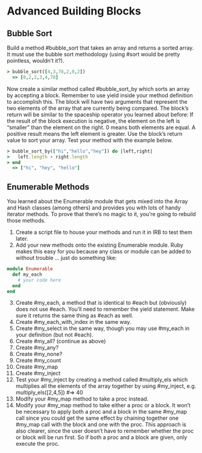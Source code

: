 # Advanced Building Blocks

## Bubble Sort

Build a method #bubble_sort that takes an array and returns a sorted array. It must use the bubble sort methodology (using #sort would be pretty pointless, wouldn’t it?).

```ruby
> bubble_sort([4,3,78,2,0,2])
  => [0,2,2,3,4,78]
```

Now create a similar method called #bubble_sort_by which sorts an array by accepting a block. Remember to use yield inside your method definition to accomplish this. The block will have two arguments that represent the two elements of the array that are currently being compared. The block’s return will be similar to the spaceship operator you learned about before: If the result of the block execution is negative, the element on the left is “smaller” than the element on the right. 0 means both elements are equal. A positive result means the left element is greater. Use the block’s return value to sort your array. Test your method with the example below.

```ruby
> bubble_sort_by(["hi","hello","hey"]) do |left,right|
>   left.length - right.length
> end
  => ["hi", "hey", "hello"]
```

## Enumerable Methods

You learned about the Enumerable module that gets mixed into the Array and Hash classes (among others) and provides you with lots of handy iterator methods. To prove that there’s no magic to it, you’re going to rebuild those methods.

1. Create a script file to house your methods and run it in IRB to test them later.
2. Add your new methods onto the existing Enumerable module. Ruby makes this easy for you because any class or module can be added to without trouble … just do something like:

```ruby
module Enumerable
  def my_each
    # your code here
  end
end
```

3. Create #my_each, a method that is identical to #each but (obviously) does not use #each. You’ll need to remember the yield statement. Make sure it returns the same thing as #each as well.
4. Create #my_each_with_index in the same way.
5. Create #my_select in the same way, though you may use #my_each in your definition (but not #each).
6. Create #my_all? (continue as above)
7. Create #my_any?
8. Create #my_none?
9. Create #my_count
10. Create #my_map
11. Create #my_inject
12. Test your #my_inject by creating a method called #multiply_els which multiplies all the elements of the array together by using #my_inject, e.g. multiply_els([2,4,5]) #=> 40
13. Modify your #my_map method to take a proc instead.
14. Modify your #my_map method to take either a proc or a block. It won’t be necessary to apply both a proc and a block in the same #my_map call since you could get the same effect by chaining together one #my_map call with the block and one with the proc. This approach is also clearer, since the user doesn’t have to remember whether the proc or block will be run first. So if both a proc and a block are given, only execute the proc.
